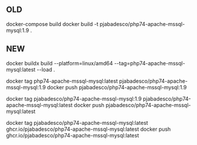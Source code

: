 ## OLD

docker-compose build
docker build -t pjabadesco/php74-apache-mssql-mysql:1.9 .

## NEW

docker buildx build --platform=linux/amd64 --tag=php74-apache-mssql-mysql:latest --load .

docker tag php74-apache-mssql-mysql:latest pjabadesco/php74-apache-mssql-mysql:1.9
docker push pjabadesco/php74-apache-mssql-mysql:1.9

docker tag pjabadesco/php74-apache-mssql-mysql:1.9 pjabadesco/php74-apache-mssql-mysql:latest
docker push pjabadesco/php74-apache-mssql-mysql:latest

docker tag pjabadesco/php74-apache-mssql-mysql:latest ghcr.io/pjabadesco/php74-apache-mssql-mysql:latest
docker push ghcr.io/pjabadesco/php74-apache-mssql-mysql:latest
